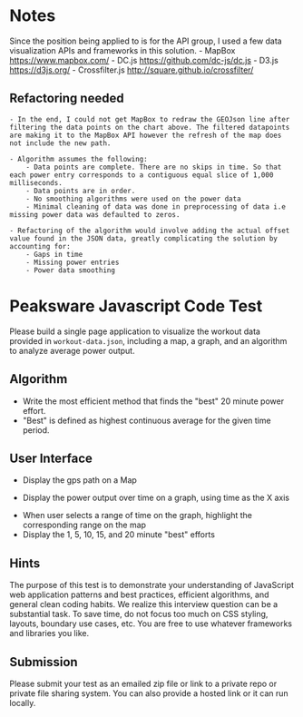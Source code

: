 # Notes
Since the position being applied to is for the API group, I used a few data visualization APIs and frameworks in this solution.
    - MapBox https://www.mapbox.com/
    - DC.js https://github.com/dc-js/dc.js 
    - D3.js https://d3js.org/
    - Crossfilter.js http://square.github.io/crossfilter/

## Refactoring needed
    - In the end, I could not get MapBox to redraw the GEOJson line after filtering the data points on the chart above. The filtered datapoints are making it to the MapBox API however the refresh of the map does not include the new path. 
    
    - Algorithm assumes the following:
        - Data points are complete. There are no skips in time. So that each power entry corresponds to a contiguous equal slice of 1,000 milliseconds.
        - Data points are in order.
        - No smoothing algorithms were used on the power data
        - Minimal cleaning of data was done in preprocessing of data i.e missing power data was defaulted to zeros.

    - Refactoring of the algorithm would involve adding the actual offset value found in the JSON data, greatly complicating the solution by accounting for: 
        - Gaps in time
        - Missing power entries 
        - Power data smoothing

# Peaksware Javascript Code Test

Please build a single page application to visualize the workout data provided in `workout-data.json`, including a map, a graph, and an algorithm to analyze average power output.

## Algorithm
- Write the most efficient method that finds the "best" 20 minute power effort.
- "Best" is defined as highest continuous average for the given time period.

## User Interface
- Display the gps path on a Map
+ Display the power output over time on a graph, using time as the X axis
- When user selects a range of time on the graph, highlight the corresponding range on the map
- Display the 1, 5, 10, 15, and 20 minute "best" efforts

## Hints
The purpose of this test is to demonstrate your understanding of JavaScript web application patterns and best practices, efficient algorithms, and general clean coding habits. We realize this interview question can be a substantial task. To save time, do not focus too much on CSS styling, layouts, boundary use cases, etc. You are free to use whatever frameworks and libraries you like.

## Submission
Please submit your test as an emailed zip file or link to a private repo or private file sharing system. You can also provide a hosted link or it can run locally.

